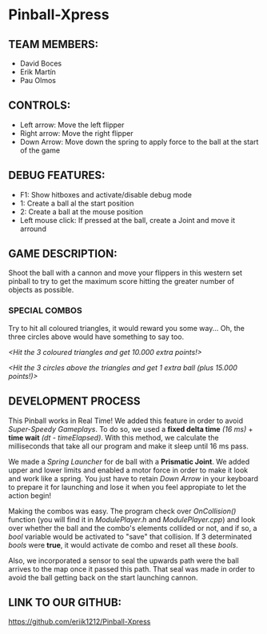 # Pinball-Xpress

## TEAM MEMBERS:

  * David Boces 
  * Erik Martín
  * Pau Olmos
 
## CONTROLS:

  * Left arrow: Move the left flipper
  * Right arrow: Move the right flipper
  * Down Arrow: Move down the spring to apply force to the ball at the start of the game
  
## DEBUG FEATURES:

  * F1: Show hitboxes and activate/disable debug mode
  * 1: Create a ball al the start position
  * 2: Create a ball at the mouse position
  * Left mouse click: If pressed at the ball, create a Joint and move it arround
  
## GAME DESCRIPTION:
  
  Shoot the ball with a cannon and move your flippers in this western set pinball to try to get the maximum score hitting the greater number of objects as possible.
  
  ### SPECIAL COMBOS
  Try to hit all coloured triangles, it would reward you some way... Oh, the three circles above would have something to say too.
 
_<Hit the 3 coloured triangles and get 10.000 extra points!>_
 
_<Hit the 3 circles above the triangles and get 1 extra ball (plus 15.000 points!)>_

## DEVELOPMENT PROCESS
This Pinball works in Real Time! We added this feature in order to avoid _Super-Speedy Gameplays_. To do so, we used a **fixed delta time** _(16 ms)_ + **time wait** _(dt - timeElapsed)_. With this method, we calculate the milliseconds that take all our program and make it sleep until 16 ms pass.

We made a _Spring Launcher_ for de ball with a **Prismatic Joint**. We added upper and lower limits and enabled a motor force in order to make it look and work like a spring. You just have to retain _Down Arrow_ in your keyboard to prepare it for launching and lose it when you feel appropiate to let the action begin!

Making the combos was easy. The program check over _OnCollision()_ function (you will find it in _ModulePlayer.h_ and _ModulePlayer.cpp_) and look over whether the ball and the combo's elements collided or not, and if so, a _bool_ variable would be activated to "save" that collision. If 3 determinated _bools_ were **true**, it would activate de combo and reset all these _bools_.

Also, we incorporated a sensor to seal the upwards path were the ball arrives to the map once it passed this path. That seal was made in order to avoid the ball getting back on the start launching cannon.

## LINK TO OUR GITHUB:

  https://github.com/eriik1212/Pinball-Xpress
